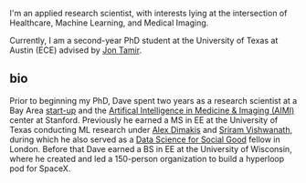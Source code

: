 I'm an applied research scientist, with interests lying at the intersection of Healthcare, Machine Learning, and Medical Imaging.

Currently, I am a second-year PhD student at the University of Texas at Austin (ECE) advised by <a href="https://users.ece.utexas.edu/~jtamir/">Jon Tamir</a>.

## bio
Prior to beginning my PhD, Dave spent two years as a research scientist at a Bay Area <a href="https://subtlemedical.com/">start-up</a> and the <a href="">Artifical Intelligence in Medicine & Imaging (AIMI)</a> center at Stanford.
Previously he earned a MS in EE at the University of Texas conducting ML research under <a href="https://users.ece.utexas.edu/~dimakis/">Alex Dimakis</a>
and <a href="http://sriram.utlinc.org/#/">Sriram Vishwanath</a>, during which he also served as a <a href="https://www.datascienceforsocialgood.org/">Data Science for Social Good</a> fellow in London.
Before that Dave earned a BS in EE at the University of Wisconsin, where he created and led a 150-person organization to build a hyperloop pod for SpaceX.
<br>
